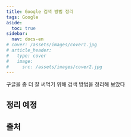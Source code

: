 ```yaml
---
title: Google 검색 방법 정리
tags: Google
aside:
  toc: true
sidebar:
  nav: docs-en
# cover: /assets/images/cover1.jpg
# article_header:
#   type: cover
#   image:
#     src: /assets/images/cover2.jpg
---
```


구글을 좀 더 잘 써먹기 위해 검색 방법을 정리해 보았다

<!-- more -->

## 정리 예정

## 출처